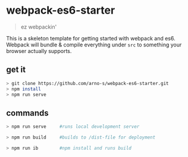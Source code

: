 # webpack-es6-starter
> ez webpackin'

This is a skeleton template for getting started with webpack and es6.  
Webpack will bundle & compile everything under `src` to something your browser actually supports.  

## get it
```bash
> git clone https://github.com/arno-s/webpack-es6-starter.git
> npm install
> npm run serve
```
## commands
```bash
> npm run serve     #runs local development server
```
```bash
> npm run build     #builds to /dist-file for deployment
```
```bash
> npm run ib        #npm install and runs build
```
